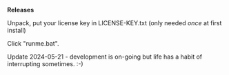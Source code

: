 **Releases**


Unpack, put your license key in LICENSE-KEY.txt (only needed *once* at first install)


Click "runme.bat".

Update 2024-05-21 - development is on-going but life has a habit of interrupting sometimes. :-)



